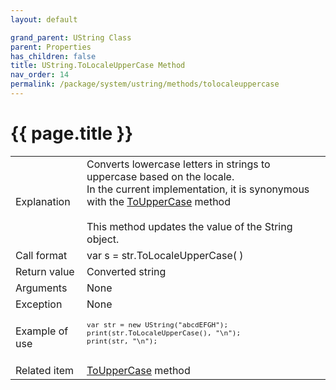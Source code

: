 ```yaml
---
layout: default

grand_parent: UString Class
parent: Properties
has_children: false
title: UString.ToLocaleUpperCase Method
nav_order: 14
permalink: /package/system/ustring/methods/tolocaleuppercase
---
```

# {{ page.title }}

<table>
  <tr>
    <td>Explanation</td>
    <td colspan="2">Converts lowercase letters in strings to uppercase based on the locale.<br>In the current implementation, it is synonymous with the <a href="/package/system/ustring/methods/touppercase">ToUpperCase</a> method<br><br>This method updates the value of the String object.</td>
  </tr>
  <tr>
    <td>Call format</td>
    <td colspan="2">var s = str.ToLocaleUpperCase( )</td>
  </tr>
  <tr>
    <td>Return value</td>
    <td colspan="2">Converted string</td>
  </tr>  
  <tr>
    <td>Arguments</td>
    <td colspan="2">None</td>
  </tr>
  <tr>
    <td>Exception</td>
    <td colspan="2">None</td>
  </tr>
  <tr>
    <td>Example of use</td>
    <td colspan="2"><code><pre>
var str = new UString("abcdEFGH");
print(str.ToLocaleUpperCase(), "\n");
print(str, "\n");
    </pre></code></td>
  </tr>
  <tr>
    <td>Related item</td>
    <td colspan="2"><a href="/package/system/ustring/methods/touppercase">ToUpperCase</a> method</td>
  </tr>
</table>